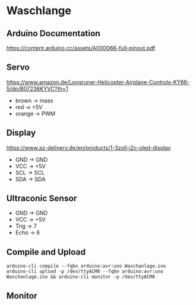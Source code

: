 # Waschlange

## Arduino Documentation

https://content.arduino.cc/assets/A000066-full-pinout.pdf

## Servo

https://www.amazon.de/Longruner-Helicopter-Airplane-Controls-KY66-5/dp/B07236KYVC?th=1

- brown -> mass
- red -> +5V
- orange -> PWM

## Display

https://www.az-delivery.de/en/products/1-3zoll-i2c-oled-display

- GND -> GND
- VCC -> +5V
- SCL -> SCL
- SDA -> SDA

## Ultraconic Sensor

- GND -> GND
- VCC -> +5V
- Trig -> 7
- Echo -> 6

## Compile and Upload

    arduino-cli compile --fqbn arduino:avr:uno Waschanlage.ino
    arduino-cli upload -p /dev/ttyACM0 --fqbn arduino:avr:uno Waschanlage.ino && arduino-cli monitor -p /dev/ttyACM0

## Monitor
